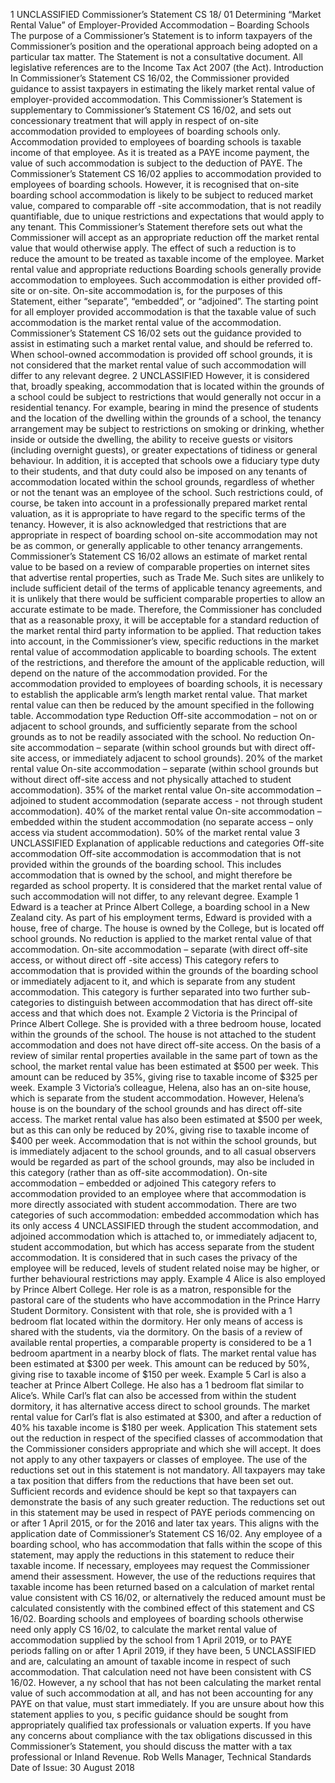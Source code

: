 1 UNCLASSIFIED Commissioner’s Statement CS 18/ 01 Determining “Market Rental Value” of Employer-Provided Accommodation – Boarding Schools The purpose of a Commissioner’s Statement is to inform taxpayers of the Commissioner’s position and the operational approach being adopted on a particular tax matter. The Statement is not a consultative document. All legislative references are to the Income Tax Act 2007 (the Act). Introduction In Commissioner’s Statement CS 16/02, the Commissioner provided guidance to assist taxpayers in estimating the likely market rental value of employer-provided accommodation. This Commissioner’s Statement is supplementary to Commissioner’s Statement CS 16/02, and sets out concessionary treatment that will apply in respect of on-site accommodation provided to employees of boarding schools only. Accommodation provided to employees of boarding schools is taxable income of that employee. As it is treated as a PAYE income payment, the value of such accommodation is subject to the deduction of PAYE. The Commissioner’s Statement CS 16/02 applies to accommodation provided to employees of boarding schools. However, it is recognised that on-site boarding school accommodation is likely to be subject to reduced market value, compared to comparable off -site accommodation, that is not readily quantifiable, due to unique restrictions and expectations that would apply to any tenant. This Commissioner’s Statement therefore sets out what the Commissioner will accept as an appropriate reduction off the market rental value that would otherwise apply. The effect of such a reduction is to reduce the amount to be treated as taxable income of the employee. Market rental value and appropriate reductions Boarding schools generally provide accommodation to employees. Such accommodation is either provided off-site or on-site. On-site accommodation is, for the purposes of this Statement, either “separate”, “embedded”, or “adjoined”. The starting point for all employer provided accommodation is that the taxable value of such accommodation is the market rental value of the accommodation. Commissioner’s Statement CS 16/02 sets out the guidance provided to assist in estimating such a market rental value, and should be referred to. When school-owned accommodation is provided off school grounds, it is not considered that the market rental value of such accommodation will differ to any relevant degree. 2 UNCLASSIFIED However, it is considered that, broadly speaking, accommodation that is located within the grounds of a school could be subject to restrictions that would generally not occur in a residential tenancy. For example, bearing in mind the presence of students and the location of the dwelling within the grounds of a school, the tenancy arrangement may be subject to restrictions on smoking or drinking, whether inside or outside the dwelling, the ability to receive guests or visitors (including overnight guests), or greater expectations of tidiness or general behaviour. In addition, it is accepted that schools owe a fiduciary type duty to their students, and that duty could also be imposed on any tenants of accommodation located within the school grounds, regardless of whether or not the tenant was an employee of the school. Such restrictions could, of course, be taken into account in a professionally prepared market rental valuation, as it is appropriate to have regard to the specific terms of the tenancy. However, it is also acknowledged that restrictions that are appropriate in respect of boarding school on-site accommodation may not be as common, or generally applicable to other tenancy arrangements. Commissioner’s Statement CS 16/02 allows an estimate of market rental value to be based on a review of comparable properties on internet sites that advertise rental properties, such as Trade Me. Such sites are unlikely to include sufficient detail of the terms of applicable tenancy agreements, and it is unlikely that there would be sufficient comparable properties to allow an accurate estimate to be made. Therefore, the Commissioner has concluded that as a reasonable proxy, it will be acceptable for a standard reduction of the market rental third party information to be applied. That reduction takes into account, in the Commissioner’s view, specific reductions in the market rental value of accommodation applicable to boarding schools. The extent of the restrictions, and therefore the amount of the applicable reduction, will depend on the nature of the accommodation provided. For the accommodation provided to employees of boarding schools, it is necessary to establish the applicable arm’s length market rental value. That market rental value can then be reduced by the amount specified in the following table. Accommodation type Reduction Off-site accommodation – not on or adjacent to school grounds, and sufficiently separate from the school grounds as to not be readily associated with the school. No reduction On-site accommodation – separate (within school grounds but with direct off-site access, or immediately adjacent to school grounds). 20% of the market rental value On-site accommodation – separate (within school grounds but without direct off-site access and not physically attached to student accommodation). 35% of the market rental value On-site accommodation – adjoined to student accommodation (separate access - not through student accommodation). 40% of the market rental value On-site accommodation – embedded within the student accommodation (no separate access – only access via student accommodation). 50% of the market rental value 3 UNCLASSIFIED Explanation of applicable reductions and categories Off-site accommodation Off-site accommodation is accommodation that is not provided within the grounds of the boarding school. This includes accommodation that is owned by the school, and might therefore be regarded as school property. It is considered that the market rental value of such accommodation will not differ, to any relevant degree. Example 1 Edward is a teacher at Prince Albert College, a boarding school in a New Zealand city. As part of his employment terms, Edward is provided with a house, free of charge. The house is owned by the College, but is located off school grounds. No reduction is applied to the market rental value of that accommodation. On-site accommodation – separate (with direct off-site access, or without direct off -site access) This category refers to accommodation that is provided within the grounds of the boarding school or immediately adjacent to it, and which is separate from any student accommodation. This category is further separated into two further sub-categories to distinguish between accommodation that has direct off-site access and that which does not. Example 2 Victoria is the Principal of Prince Albert College. She is provided with a three bedroom house, located within the grounds of the school. The house is not attached to the student accommodation and does not have direct off-site access. On the basis of a review of similar rental properties available in the same part of town as the school, the market rental value has been estimated at $500 per week. This amount can be reduced by 35%, giving rise to taxable income of $325 per week. Example 3 Victoria’s colleague, Helena, also has an on-site house, which is separate from the student accommodation. However, Helena’s house is on the boundary of the school grounds and has direct off-site access. The market rental value has also been estimated at $500 per week, but as this can only be reduced by 20%, giving rise to taxable income of $400 per week. Accommodation that is not within the school grounds, but is immediately adjacent to the school grounds, and to all casual observers would be regarded as part of the school grounds, may also be included in this category (rather than as off-site accommodation). On-site accommodation – embedded or adjoined This category refers to accommodation provided to an employee where that accommodation is more directly associated with student accommodation. There are two categories of such accommodation: embedded accommodation which has its only access 4 UNCLASSIFIED through the student accommodation, and adjoined accommodation which is attached to, or immediately adjacent to, student accommodation, but which has access separate from the student accommodation. It is considered that in such cases the privacy of the employee will be reduced, levels of student related noise may be higher, or further behavioural restrictions may apply. Example 4 Alice is also employed by Prince Albert College. Her role is as a matron, responsible for the pastoral care of the students who have accommodation in the Prince Harry Student Dormitory. Consistent with that role, she is provided with a 1 bedroom flat located within the dormitory. Her only means of access is shared with the students, via the dormitory. On the basis of a review of available rental properties, a comparable property is considered to be a 1 bedroom apartment in a nearby block of flats. The market rental value has been estimated at $300 per week. This amount can be reduced by 50%, giving rise to taxable income of $150 per week. Example 5 Carl is also a teacher at Prince Albert College. He also has a 1 bedroom flat similar to Alice’s. While Carl’s flat can also be accessed from within the student dormitory, it has alternative access direct to school grounds. The market rental value for Carl’s flat is also estimated at $300, and after a reduction of 40% his taxable income is $180 per week. Application This statement sets out the reduction in respect of the specified classes of accommodation that the Commissioner considers appropriate and which she will accept. It does not apply to any other taxpayers or classes of employee. The use of the reductions set out in this statement is not mandatory. All taxpayers may take a tax position that differs from the reductions that have been set out. Sufficient records and evidence should be kept so that taxpayers can demonstrate the basis of any such greater reduction. The reductions set out in this statement may be used in respect of PAYE periods commencing on or after 1 April 2015, or for the 2016 and later tax years. This aligns with the application date of Commissioner’s Statement CS 16/02. Any employee of a boarding school, who has accommodation that falls within the scope of this statement, may apply the reductions in this statement to reduce their taxable income. If necessary, employees may request the Commissioner amend their assessment. However, the use of the reductions requires that taxable income has been returned based on a calculation of market rental value consistent with CS 16/02, or alternatively the reduced amount must be calculated consistently with the combined effect of this statement and CS 16/02. Boarding schools and employees of boarding schools otherwise need only apply CS 16/02, to calculate the market rental value of accommodation supplied by the school from 1 April 2019, or to PAYE periods falling on or after 1 April 2019, if they have been, 5 UNCLASSIFIED and are, calculating an amount of taxable income in respect of such accommodation. That calculation need not have been consistent with CS 16/02. However, a ny school that has not been calculating the market rental value of such accommodation at all, and has not been accounting for any PAYE on that value, must start immediately. If you are unsure about how this statement applies to you, s pecific guidance should be sought from appropriately qualified tax professionals or valuation experts. If you have any concerns about compliance with the tax obligations discussed in this Commissioner’s Statement, you should discuss the matter with a tax professional or Inland Revenue. Rob Wells Manager, Technical Standards Date of Issue: 30 August 2018
